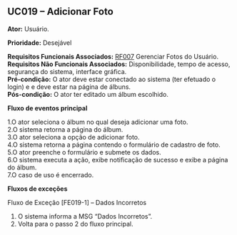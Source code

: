 ## UC019 – Adicionar Foto ##

**Ator:** Usuário.

**Prioridade:** Desejável

**Requisitos Funcionais Associados:** [RF007](RF007.md) Gerenciar Fotos do Usuário.<br>
<b>Requisitos Não Funcionais Associados:</b> Disponibilidade, tempo de acesso, segurança do sistema, interface gráfica.<br>
<b>Pré-condição:</b> O ator deve estar conectado ao sistema (ter efetuado o login) e e deve estar na página de álbuns.<br>
<b>Pós-condição:</b> O ator ter editado um álbum escolhido.<br>

<b>Fluxo de eventos principal</b>

1.O ator seleciona o álbum no qual deseja adicionar uma foto.<br>
2.O sistema retorna a página do álbum.<br>
3.O ator seleciona a opção de adicionar foto.<br>
4.O sistema retorna a página contendo o formulário de cadastro de foto.<br>
5.O ator preenche o formulário e submete os dados.<br>
6.O sistema executa a ação, exibe notificação de sucesso e exibe a página do álbum.<br>
7.O caso de uso é encerrado.<br>

<b>Fluxos de exceções</b>

Fluxo de Exceção [FE019-1] – Dados Incorretos<br>

1.	O sistema informa a MSG “Dados Incorretos”.<br>
2.	Volta para o passo 2 do fluxo principal.<br>
